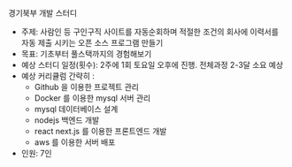 경기북부 개발 스터디

- 주제: 사람인 등 구인구직 사이트를 자동순회하며 적절한 조건의 회사에 이력서를 자동 제출 시키는 오픈 소스 프로그램 만들기
- 목표: 기초부터 풀스택까지의 경험해보기
- 예상 스터디 일정(횟수): 2주에 1회 토요일 오후에 진행. 전체과정 2-3달 소요 예상
- 예상 커리큘럼 간략히 :
    - Github 을 이용한 프로젝트 관리
    - Docker 를 이용한 mysql 서버 관리
    - mysql 데이터베이스 설계
    - nodejs 백엔드 개발
    - react next.js 를 이용한 프론트엔드 개발
    - aws 를 이용한 서버 배포
- 인원: 7인
